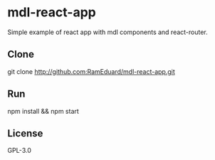 # mdl-react-app

Simple example of react app with mdl components and react-router.

## Clone 

git clone http://github.com:RamEduard/mdl-react-app.git

## Run

npm install && npm start

## License

GPL-3.0